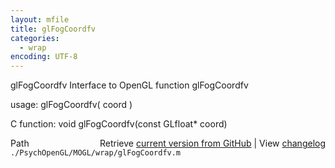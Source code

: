 ```yaml
---
layout: mfile
title: glFogCoordfv
categories:
  - wrap
encoding: UTF-8
---
```


glFogCoordfv  Interface to OpenGL function glFogCoordfv

usage:  glFogCoordfv\( coord \)

C function:  void glFogCoordfv\(const GLfloat\* coord\)


<div class="code_header" style="text-align:right;">
  <span style="float:left;">Path&nbsp;&nbsp;</span> <span class="counter">Retrieve <a href=
  "https://raw.github.com/Psychtoolbox-3/Psychtoolbox-3/beta/./PsychOpenGL/MOGL/wrap/glFogCoordfv.m">current version from GitHub</a> | View <a href=
  "https://github.com/Psychtoolbox-3/Psychtoolbox-3/commits/beta/./PsychOpenGL/MOGL/wrap/glFogCoordfv.m">changelog</a></span>
</div>
<div class="code">
  <code>./PsychOpenGL/MOGL/wrap/glFogCoordfv.m</code>
</div>
